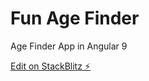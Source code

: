# Fun Age Finder
Age Finder App in Angular 9

[Edit on StackBlitz ⚡️](https://stackblitz.com/edit/agefinder)
